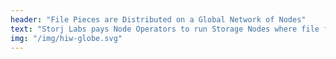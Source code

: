 ```yaml
---
header: "File Pieces are Distributed on a Global Network of Nodes"
text: "Storj Labs pays Node Operators to run Storage Nodes where file fragments are privately stored, making data breaches a thing of the past."
img: "/img/hiw-globe.svg"
---
```

